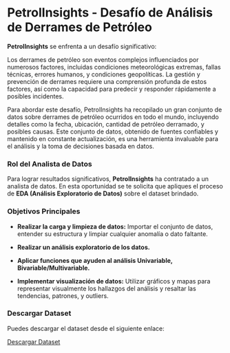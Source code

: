 # PetrolInsights - Desafío de Análisis de Derrames de Petróleo

**PetrolInsights** se enfrenta a un desafío significativo:

Los derrames de petróleo son eventos complejos influenciados por numerosos factores, incluidas condiciones meteorológicas extremas, fallas técnicas, errores humanos, y condiciones geopolíticas. La gestión y prevención de derrames requiere una comprensión profunda de estos factores, así como la capacidad para predecir y responder rápidamente a posibles incidentes.

Para abordar este desafío, PetrolInsights ha recopilado un gran conjunto de datos sobre derrames de petróleo ocurridos en todo el mundo, incluyendo detalles como la fecha, ubicación, cantidad de petróleo derramado, y posibles causas. Este conjunto de datos, obtenido de fuentes confiables y mantenido en constante actualización, es una herramienta invaluable para el análisis y la toma de decisiones basada en datos.

### Rol del Analista de Datos

Para lograr resultados significativos, **PetrolInsights** ha contratado a un analista de datos. En esta oportunidad se te solicita que apliques el proceso de **EDA (Análisis Exploratorio de Datos)** sobre el dataset brindado.

### Objetivos Principales

- **Realizar la carga y limpieza de datos:** Importar el conjunto de datos, entender su estructura y limpiar cualquier anomalía o dato faltante.
  
- **Realizar un análisis exploratorio de los datos.**

- **Aplicar funciones que ayuden al análisis Univariable, Bivariable/Multivariable.**

- **Implementar visualización de datos:** Utilizar gráficos y mapas para representar visualmente los hallazgos del análisis y resaltar las tendencias, patrones, y outliers.

### Descargar Dataset

Puedes descargar el dataset desde el siguiente enlace:

[Descargar Dataset](https://drive.google.com/file/d/1xJLWVkxqauV0sLNC1_VpQztAI8ndQ5wb/view)
